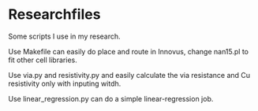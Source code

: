 # Researchfiles
Some scripts I use in my research.

Use Makefile can easily do place and route in Innovus, change nan15.pl to fit other cell libraries.

Use via.py and resistivity.py and easily calculate the via resistance and Cu resistivity only with inputing witdh. 

Use linear_regression.py can do a simple linear-regression job.

